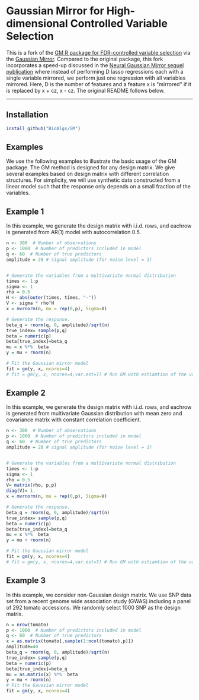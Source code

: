 # Gaussian Mirror for High-dimensional Controlled Variable Selection

This is a fork of the [GM R package for FDR-controlled variable selection](https://github.com/BioAlgs/GM) via the [Gaussian Mirror](https://arxiv.org/abs/1911.09761). Compared to the original package, this fork incorporates a speed-up discussed in the [Neural Gaussian Mirror sequel publication](https://arxiv.org/abs/2010.06175) where instead of performing D lasso regressions each with a single variable mirrored, we perform just one regression with all variables mirrored. Here, D is the number of features and a feature x is "mirrored" if it is replaced by x + cz, x - cz. The original README follows below. 

---

## Installation
```R
install_github("BioAlgs/GM")
```

## Examples
We use the following examples to illustrate the basic usage of the GM package. The GM method is designed for any design matrix. We give several examples based on design matrix with different correlation structures. For simplicity, we will use synthetic data constructed from a linear model such that the response only depends on a small fraction of the variables.

## Example 1
In this example, we generate the design matrix with i.i.d. rows, and eachrow is generated from AR(1) model with autocorrelation 0.5. 


```R
n <- 300  # Number of observations
p <- 1000  # Number of predictors included in model
q <- 60  # Number of true predictors
amplitude = 20 # signal amplitude (for noise level = 1) 


# Generate the variables from a multivariate normal distribution
times <- 1:p
sigma <- 1
rho = 0.5
H <- abs(outer(times, times, "-"))
V <- sigma * rho^H
x = mvrnorm(n, mu = rep(0,p), Sigma=V)

# Generate the response.
beta_q = rnorm(q, 0, amplitude)/sqrt(n)
true_index= sample(p,q)
beta = numeric(p)
beta[true_index]=beta_q
mu = x %*%  beta
y = mu + rnorm(n)

# Fit the Gaussian mirror model
fit = gm(y, x, ncores=4)
# fit = gm(y, x, ncores=4,var.est=T) # Run GM with estiamtion of the variance of FDR

```



## Example 2
In this example, we generate the design matrix with i.i.d. rows, and eachrow is generated from multivariate Gaussian distribution with mean zero and covariance matrix with constant correlation coefficient. 

```R
n <- 300  # Number of observations
p <- 1000  # Number of predictors included in model
q <- 60  # Number of true predictors
amplitude = 20 # signal amplitude (for noise level = 1) 


# Generate the variables from a multivariate normal distribution
times <- 1:p
sigma <- 1
rho = 0.5
V= matrix(rho, p,p)
diag(V)= 1
x = mvrnorm(n, mu = rep(0,p), Sigma=V)

# Generate the response.
beta_q = rnorm(q, 0, amplitude)/sqrt(n)
true_index= sample(p,q)
beta = numeric(p)
beta[true_index]=beta_q
mu = x %*%  beta
y = mu + rnorm(n)

# Fit the Gaussian mirror model
fit = gm(y, x, ncores=4)
# fit = gm(y, x, ncores=4,var.est=T) # Run GM with estiamtion of the variance of FDR

```


## Example 3
In this example, we consider non-Gaussian design matrix. We use SNP data set from a recent genome wide association study (GWAS) including a panel of 292 tomato accessions. We randomly select 1000 SNP as the design matrix.

```R
n = nrow(tomato)
p <- 1000  # Number of predictors included in model
q <- 60  # Number of true predictors
x = as.matrix(tomato[,sample(1:ncol(tomato),p)])
amplitude=40
beta_q = rnorm(q, 0, amplitude)/sqrt(n)
true_index= sample(p,q)
beta = numeric(p)
beta[true_index]=beta_q
mu = as.matrix(x) %*%  beta
y = mu + rnorm(n)
# Fit the Gaussian mirror model
fit = gm(y, x, ncores=4)
```







